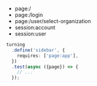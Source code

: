- page:/
- page:/login
- page:/user/select-organization
- session:account
- session:user

```ts
turning
  .define('sidebar', {
    requires: ['page:app'],
  })
  .test(async ({page}) => {
    // ...
  });
```
